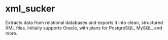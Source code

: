 # xml_sucker
Extracts data from relational databases and exports it into clean, structured XML files. Initially supports Oracle, with plans for PostgreSQL, MySQL, and more.
